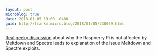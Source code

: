 ```yaml
---
layout: post
microblog: true
date: 2018-01-05 19:00 -0400
guid: http://frankm.micro.blog/2018/01/05/230059.html
---
```

[Real geeky discussion](https://www.raspberrypi.org/blog/why-raspberry-pi-isnt-vulnerable-to-spectre-or-meltdown/) about why the Raspberry Pi is not affected by Meltdown and Spectre leads to explanation of the issue Meltdown and Spectre exploits.
